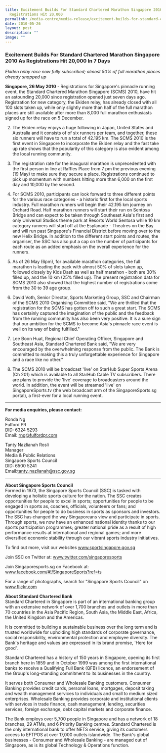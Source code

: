 ```yaml
---
title: Excitement Builds For Standard Chartered Marathon Singapore 2010 As
  Registrations Hit 20,000
permalink: /media-centre/media-release/excitement-builds-for-standard-chartered-marathon-singapore-2010-as-reg/
date: 2010-05-26
layout: post
description: ""
image: ""
---
```

### **Excitement Builds For Standard Chartered Marathon Singapore 2010 As Registrations Hit 20,000 In 7 Days**

_Ekiden relay race now fully subscribed; almost 50% of full marathon places already snapped up_

**Singapore, 26 May 2010** - Registrations for Singapore's pinnacle running event, the Standard Chartered Marathon Singapore (SCMS) 2010, have hit an astounding 20,000 since registration opened just seven days ago. Registration for new category, the Ekiden relay, has already closed with all 100 slots taken up, while only slightly more than half of the full marathon places are still available after more than 8,000 full marathon enthusiasts signed up for the race on 5 December.

2. The Ekiden relay enjoys a huge following in Japan, United States and Australia and it consists of of six runners per team, and together, these six runners will have to run a total of 42.195 km. The SCMS 2010 is the first event in Singapore to incorporate the Ekiden relay and the fast take up rate shows that the popularity of this category is also evident among the local running community.

3. The registration rate for the inaugural marathon is unprecedented with the first person in line at Raffles Place from 7 pm the previous evening (19 May) to make sure they secure a place. Registrations continued to pick up momentum with numbers hitting more than 6,000 on the first day and 10,000 by the second.

4. For SCMS 2010, participants can look forward to three different points for the various race categories - a historic first for the local sports industry. Full marathon runners will begin their 42.195 km journey on Orchard Road. Half marathon runners will start their run on Sentosa Bridge and can expect to be taken through Southeast Asia's first and only Universal Studios theme park at Resorts World Sentosa while 10 km category runners will start off at the Esplanade - Theatres on the Bay and will run past Singapore's Financial District before moving over to the new Helix Bridge. In addition to the different start points and routes, the organiser, the SSC has also put a cap on the number of participants for each route as an added emphasis on the overall experience for the runners.

5. As of 26 May (6pm), for available marathon categories, the full marathon is leading the pack with almost 50% of slots taken up, followed closely by Kids Dash as well as half marathon - both are 30% filled up, and the 10 km (25% filled up). The present registration data for SCMS 2010 also showed that the highest number of registrations come from the 30 to 39 age group.

6. David Voth, Senior Director, Sports Marketing Group, SSC and Chairman of the SCMS 2010 Organising Committee said, "We are thrilled that the registration for the SCMS has gotten off to such a great start. The SCMS has certainly captured the imagination of the public and the feedback from the running community has also been very positive. It is a sure sign that our ambition for the SCMS to become Asia's pinnacle race event is well on its way of being fulfilled."

7. Lee Boon Huat, Regional Chief Operating Officer, Singapore and Southeast Asia, Standard Chartered Bank said, "We are very encouraged by the overwhelming response from the public. The Bank is committed to making this a truly unforgettable experience for Singapore and a race like no other."

8. The SCMS 2010 will be broadcast 'live' on StarHub Super Sports Arena (Ch 201) which is available to all StarHub Cable TV subscribers. There are plans to provide the 'live' coverage to broadcasters around the world. In addition, the event will be streamed 'live' on SingaporeSports.tv (the web broadcast arm of the SingaporeSports.sg portal), a first-ever for a local running event.

---

**For media enquiries, please contact:**
<br>

Ronda Ng<br>
Fulford PR<br>
DID: 6324 5293<br>
Email: [rng@fulfordpr.com](mailto:rng@fulfordpr.com)

Tanty Nazlianah Rosli<br>
Manager<br>
Media & Public Relations<br>
Singapore Sports Council<br>
DID: 6500 5241<br>
Email:[tanty_nazlianah@ssc.gov.sg](mailto:tanty_nazlianah@ssc.gov.sg)

---

**About Singapore Sports Council**<br>
Formed in 1973, the Singapore Sports Council (SSC) is tasked with developing a holistic sports culture for the nation. The SSC creates opportunities for people to excel in sports; opportunities for people to be engaged in sports as, coaches, officials, volunteers or fans; and opportunities for people to do business in sports as sponsors and investors. The SSC has changed the way Singaporeans view and participate in sports. Through sports, we now have an enhanced national identity thanks to our sports participation programmes; greater national pride as a result of high performance results at international and regional games; and more diversified economic stability through our vibrant sports industry initiatives.

To find out more, visit our websites www.sportsingapore.gov.sg

Join SSC on Twitter at: www.twitter.com/singaporesports

Join Singaporesports.sg on Facebook at: www.facebook.com/#!/SingaporeSports?ref=ts

For a range of photographs, search for "Singapore Sports Council" on www.flickr.com

**About Standard Chartered Bank**<br>
Standard Chartered in Singapore is part of an international banking group with an extensive network of over 1,700 branches and outlets in more than 70 countries in the Asia Pacific Region, South Asia, the Middle East, Africa, the United Kingdom and the Americas.

It is committed to building a sustainable business over the long term and is trusted worldwide for upholding high standards of corporate governance, social responsibility, environmental protection and employee diversity. The Bank's heritage and values are expressed in its brand promise, 'Here for good'.

Standard Chartered has a history of 150 years in Singapore, opening its first branch here in 1859 and in October 1999 was among the first international banks to receive a Qualifying Full Bank (QFB) licence, an endorsement of the Group's long-standing commitment to its businesses in the country.

It serves both Consumer and Wholesale Banking customers. Consumer Banking provides credit cards, personal loans, mortgages, deposit taking and wealth management services to individuals and small to medium sized enterprises. Wholesale Banking provides corporate and institutional clients with services in trade finance, cash management, lending, securities services, foreign exchange, debt capital markets and corporate finance.

The Bank employs over 5,700 people in Singapore and has a network of 18 branches, 29 ATMs, and 6 Priority Banking centres. Standard Chartered is the only international bank to offer NETS service, giving its customers access to EFTPOS at over 17,000 outlets islandwide. The Bank's global businesses - Consumer and Wholesale Banking - are managed out of Singapore, as is its global Technology & Operations function.